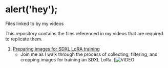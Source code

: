 # alert('hey');
Files linked to by my videos

This repository contains the files referenced in my videos that are required to replicate them.

1. [Preparing images for SDXL LoRA training ](https://github.com/mraiser/videoprops/tree/main/20230821_image_processing)
    - Join me as I walk through the process of collecting, filtering, and cropping images for training an SDXL LoRa. [![VIDEO](https://www.youtube.com/watch?v=z8jVdaluPQQ)
